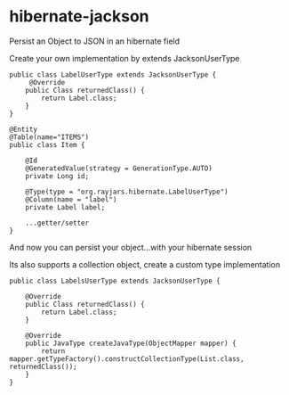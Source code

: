 hibernate-jackson
=================

Persist an Object to JSON in an hibernate field


Create your own implementation by extends JacksonUserType

```
public class LabelUserType extends JacksonUserType {
     @Override
    public Class returnedClass() {
        return Label.class;
    }
}

@Entity
@Table(name="ITEMS")
public class Item {

	@Id
	@GeneratedValue(strategy = GenerationType.AUTO)
	private Long id;

    @Type(type = "org.rayjars.hibernate.LabelUserType")
    @Column(name = "label")
    private Label label;

    ...getter/setter
}
```

And now you can persist your object...with your hibernate session

Its also supports a collection object, create a custom type implementation

```
public class LabelsUserType extends JacksonUserType {

    @Override
    public Class returnedClass() {
        return Label.class;
    }

    @Override
    public JavaType createJavaType(ObjectMapper mapper) {
        return mapper.getTypeFactory().constructCollectionType(List.class, returnedClass());
    }
}
```

